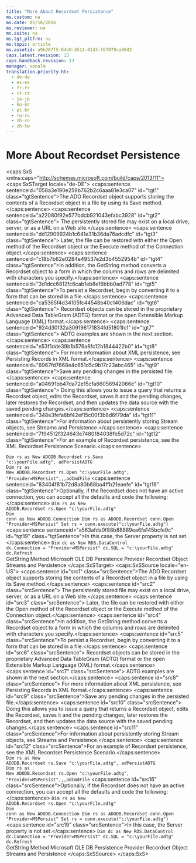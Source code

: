```yaml
---
title: "More About Recordset Persistence"
ms.custom: na
ms.date: 05/16/2016
ms.reviewer: na
ms.suite: na
ms.tgt_pltfrm: na
ms.topic: article
ms.assetid: a9b287f5-04b0-4514-8143-f67879ca9842
caps.latest.revision: 13
caps.handback.revision: 13
manager: sonalm
translation.priority.ht: 
  - de-de
  - es-es
  - fr-fr
  - it-it
  - ja-jp
  - ko-kr
  - pt-br
  - ru-ru
  - zh-cn
  - zh-tw
---
```

# More About Recordset Persistence
<?xml version="1.0" encoding="utf-8"?>
<caps:SxS xmlns:caps="http://schemas.microsoft.com/build/caps/2013/11">
  <caps:SxSTarget locale="de-DE">
    <developerConceptualDocument xsi:schemaLocation="http://ddue.schemas.microsoft.com/authoring/2003/5 http://dduestorage.blob.core.windows.net/ddueschema/developer.xsd" xmlns="http://ddue.schemas.microsoft.com/authoring/2003/5" xmlns:xlink="http://www.w3.org/1999/xlink" xmlns:xsi="http://www.w3.org/2001/XMLSchema-instance">
      <introduction>
        <para>
          <caps:sentence sentenceid="058a3e190e259b762b2c6aaa81e3ca07" id="tgt1" class="tgtSentence">The ADO Recordset object supports storing the contents of a <legacyBold>Recordset</legacyBold> object in a file by using its <legacyLink xlink:href="ed3d9678-5c28-4e61-8bb3-7dfb66d99cf5">Save</legacyLink> method.</caps:sentence>
          <caps:sentence sentenceid="a22080f92e577bdcb921043efabc3928" id="tgt2" class="tgtSentence"> The persistently stored file may exist on a local drive, server, or as a URL on a Web site.</caps:sentence>
          <caps:sentence sentenceid="dd12909924b1c641e31b36da76adcdfc" id="tgt3" class="tgtSentence"> Later, the file can be restored with either the <legacyLink xlink:href="3236749c-4b71-4235-89e2-ccdfaaa9319d">Open</legacyLink> method of the <legacyBold>Recordset</legacyBold> object or the <legacyLink xlink:href="03c69320-96b2-4d85-8d49-a13b13e31578">Execute</legacyLink> method of the <legacyLink xlink:href="ef6b1824-5b12-43db-89d7-8f3d13896d4d">Connection</legacyLink> object.</caps:sentence>
        </para>
        <para>
          <caps:sentence sentenceid="c18b7b62e0284e49537e2d3b4552954b" id="tgt4" class="tgtSentence">In addition, the <legacyLink xlink:href="92452940-b2a7-456e-94fc-3780c71da33c">GetString</legacyLink> method converts a <legacyBold>Recordset</legacyBold> object to a form in which the columns and rows are delimited with characters you specify.</caps:sentence>
        </para>
        <para>
          <caps:sentence sentenceid="3d1dcc6812fc6cab1eb8e16bbb0ad778" id="tgt5" class="tgtSentence">To persist a <legacyBold>Recordset</legacyBold>, begin by converting it to a form that can be stored in a file.</caps:sentence>
          <caps:sentence sentenceid="ca5365f4d34105fc44548b40c1406dac" id="tgt6" class="tgtSentence">
            <legacyBold>Recordset</legacyBold> objects can be stored in the proprietary Advanced Data TableGram (ADTG) format or the open Extensible Markup Language (XML) format.</caps:sentence>
          <caps:sentence sentenceid="924d30f32a309196171834fd51801fcf" id="tgt7" class="tgtSentence"> ADTG examples are shown in the next section.</caps:sentence>
          <caps:sentence sentenceid="e53f1dde39b1b576a8fc12b1844422b0" id="tgt8" class="tgtSentence"> For more information about XML persistence, see <legacyLink xlink:href="f3113ec4-ae31-428f-89c6-bc1024f128ea">Persisting Records in XML format</legacyLink>.</caps:sentence>
        </para>
        <para>
          <caps:sentence sentenceid="6967fd7668e4c651d5c9b17c23abc465" id="tgt9" class="tgtSentence">Save any pending changes in the persisted file.</caps:sentence>
          <caps:sentence sentenceid="a04691bb47da72e15cfa66056942066e" id="tgt10" class="tgtSentence"> Doing this allows you to issue a query that returns a <legacyBold>Recordset</legacyBold> object, edits the <legacyBold>Recordset</legacyBold>, saves it and the pending changes, later restores the <legacyBold>Recordset</legacyBold>, and then updates the data source with the saved pending changes.</caps:sentence>
        </para>
        <para>
          <caps:sentence sentenceid="348e3fefa6bf42ef15c00f3b8d6f79da" id="tgt11" class="tgtSentence">For information about persistently storing <legacyBold>Stream</legacyBold> objects, see <legacyLink xlink:href="ad5bf52c-fd10-4cfa-bf7d-fcedcaa41eea">Streams and Persistence</legacyLink>.</caps:sentence>
        </para>
        <para>
          <caps:sentence sentenceid="7f94512f324643e7480184038fb5d72c" id="tgt12" class="tgtSentence">For an example of <legacyBold>Recordset</legacyBold> persistence, see the XML Recordset Persistence Scenario.</caps:sentence>
        </para>
      </introduction>
      <section>
        <title>
          <caps:sentence sentenceid="1a79a4d60de6718e8e5b326e338ae533" id="tgt13" class="tgtSentence">Example</caps:sentence>
        </title>
        <content></content>
        <sections>
          <section>
            <title>
              <caps:sentence sentenceid="0d81ecb9d0fbddf8bc72f44d5a3b9d6d" id="tgt14" class="tgtSentence">Save a Recordset:</caps:sentence>
            </title>
            <content>
              <code>Dim rs as New ADODB.Recordset
rs.Save "c:\yourFile.adtg", adPersistADTG</code>
            </content>
          </section>
          <section>
            <title>
              <caps:sentence sentenceid="efcccd2eb3221831f052b7b8b6bd9f1a" id="tgt15" class="tgtSentence">Open a persisted file with Recordset.Open:</caps:sentence>
            </title>
            <content>
              <code>Dim rs as New ADODB.Recordset
rs.Open "c:\yourFile.adtg", "Provider=MSPersist",,,adCmdFile</code>
              <para>
                <caps:sentence sentenceid="83404f81b72d8a80b68ba4ffb21eaefe" id="tgt16" class="tgtSentence">Optionally, if the <legacyBold>Recordset</legacyBold> does not have an active connection, you can accept all the defaults and code the following:</caps:sentence>
              </para>
              <code>Dim rs as New ADODB.Recordset
rs.Open "c:\yourFile.adtg"</code>
            </content>
          </section>
          <section>
            <title>
              <caps:sentence sentenceid="98f460eb3b77e31811dec2c0420df4c7" id="tgt17" class="tgtSentence">Open a persisted file with Connection.Execute:</caps:sentence>
            </title>
            <content>
              <code>Dim conn as New ADODB.Connection
Dim rs as ADODB.Recordset
conn.Open "Provider=MSPersist"
Set rs = conn.execute("c:\yourFile.adtg")</code>
            </content>
          </section>
          <section>
            <title>
              <caps:sentence sentenceid="6c40947b36398b66d10d6583c9cc9b8b" id="tgt18" class="tgtSentence">Open a persisted file with RDS.DataControl:</caps:sentence>
            </title>
            <content>
              <para>
                <caps:sentence sentenceid="a563afda0f88b88889ea6fa145bcfe9c" id="tgt19" class="tgtSentence">In this case, the <legacyBold>Server</legacyBold> property is not set.</caps:sentence>
              </para>
              <code>Dim dc as New RDS.DataControl
dc.Connection = "Provider=MSPersist"
dc.SQL = "c:\yourFile.adtg"
dc.Refresh</code>
            </content>
          </section>
        </sections>
      </section>
      <relatedTopics>
        <link xlink:href="92452940-b2a7-456e-94fc-3780c71da33c">GetString Method</link>
        <link xlink:href="e75ef0dc-2016-4fcc-8918-23311c0d4e02">Microsoft OLE DB Persistence Provider</link>
        <link xlink:href="ede1415f-c3df-4cc5-a05b-2576b2b84b60">Recordset Object</link>
        <link xlink:href="ad5bf52c-fd10-4cfa-bf7d-fcedcaa41eea">Streams and Persistence</link>
      </relatedTopics>
    </developerConceptualDocument>
  </caps:SxSTarget>
  <caps:SxSSource locale="en-US">
    <developerConceptualDocument xsi:schemaLocation="http://ddue.schemas.microsoft.com/authoring/2003/5 http://dduestorage.blob.core.windows.net/ddueschema/developer.xsd" xmlns="http://ddue.schemas.microsoft.com/authoring/2003/5" xmlns:xlink="http://www.w3.org/1999/xlink" xmlns:xsi="http://www.w3.org/2001/XMLSchema-instance">
      <introduction>
        <para>
          <caps:sentence id="src1" class="srcSentence">The ADO Recordset object supports storing the contents of a <legacyBold>Recordset</legacyBold> object in a file by using its <legacyLink xlink:href="ed3d9678-5c28-4e61-8bb3-7dfb66d99cf5">Save</legacyLink> method.</caps:sentence>
          <caps:sentence id="src2" class="srcSentence"> The persistently stored file may exist on a local drive, server, or as a URL on a Web site.</caps:sentence>
          <caps:sentence id="src3" class="srcSentence"> Later, the file can be restored with either the <legacyLink xlink:href="3236749c-4b71-4235-89e2-ccdfaaa9319d">Open</legacyLink> method of the <legacyBold>Recordset</legacyBold> object or the <legacyLink xlink:href="03c69320-96b2-4d85-8d49-a13b13e31578">Execute</legacyLink> method of the <legacyLink xlink:href="ef6b1824-5b12-43db-89d7-8f3d13896d4d">Connection</legacyLink> object.</caps:sentence>
        </para>
        <para>
          <caps:sentence id="src4" class="srcSentence">In addition, the <legacyLink xlink:href="92452940-b2a7-456e-94fc-3780c71da33c">GetString</legacyLink> method converts a <legacyBold>Recordset</legacyBold> object to a form in which the columns and rows are delimited with characters you specify.</caps:sentence>
        </para>
        <para>
          <caps:sentence id="src5" class="srcSentence">To persist a <legacyBold>Recordset</legacyBold>, begin by converting it to a form that can be stored in a file.</caps:sentence>
          <caps:sentence id="src6" class="srcSentence">
            <legacyBold>Recordset</legacyBold> objects can be stored in the proprietary Advanced Data TableGram (ADTG) format or the open Extensible Markup Language (XML) format.</caps:sentence>
          <caps:sentence id="src7" class="srcSentence"> ADTG examples are shown in the next section.</caps:sentence>
          <caps:sentence id="src8" class="srcSentence"> For more information about XML persistence, see <legacyLink xlink:href="f3113ec4-ae31-428f-89c6-bc1024f128ea">Persisting Records in XML format</legacyLink>.</caps:sentence>
        </para>
        <para>
          <caps:sentence id="src9" class="srcSentence">Save any pending changes in the persisted file.</caps:sentence>
          <caps:sentence id="src10" class="srcSentence"> Doing this allows you to issue a query that returns a <legacyBold>Recordset</legacyBold> object, edits the <legacyBold>Recordset</legacyBold>, saves it and the pending changes, later restores the <legacyBold>Recordset</legacyBold>, and then updates the data source with the saved pending changes.</caps:sentence>
        </para>
        <para>
          <caps:sentence id="src11" class="srcSentence">For information about persistently storing <legacyBold>Stream</legacyBold> objects, see <legacyLink xlink:href="ad5bf52c-fd10-4cfa-bf7d-fcedcaa41eea">Streams and Persistence</legacyLink>.</caps:sentence>
        </para>
        <para>
          <caps:sentence id="src12" class="srcSentence">For an example of <legacyBold>Recordset</legacyBold> persistence, see the XML Recordset Persistence Scenario.</caps:sentence>
        </para>
      </introduction>
      <section>
        <title>
          <caps:sentence id="src13" class="srcSentence">Example</caps:sentence>
        </title>
        <content></content>
        <sections>
          <section>
            <title>
              <caps:sentence id="src14" class="srcSentence">Save a Recordset:</caps:sentence>
            </title>
            <content>
              <code>Dim rs as New ADODB.Recordset
rs.Save "c:\yourFile.adtg", adPersistADTG</code>
            </content>
          </section>
          <section>
            <title>
              <caps:sentence id="src15" class="srcSentence">Open a persisted file with Recordset.Open:</caps:sentence>
            </title>
            <content>
              <code>Dim rs as New ADODB.Recordset
rs.Open "c:\yourFile.adtg", "Provider=MSPersist",,,adCmdFile</code>
              <para>
                <caps:sentence id="src16" class="srcSentence">Optionally, if the <legacyBold>Recordset</legacyBold> does not have an active connection, you can accept all the defaults and code the following:</caps:sentence>
              </para>
              <code>Dim rs as New ADODB.Recordset
rs.Open "c:\yourFile.adtg"</code>
            </content>
          </section>
          <section>
            <title>
              <caps:sentence id="src17" class="srcSentence">Open a persisted file with Connection.Execute:</caps:sentence>
            </title>
            <content>
              <code>Dim conn as New ADODB.Connection
Dim rs as ADODB.Recordset
conn.Open "Provider=MSPersist"
Set rs = conn.execute("c:\yourFile.adtg")</code>
            </content>
          </section>
          <section>
            <title>
              <caps:sentence id="src18" class="srcSentence">Open a persisted file with RDS.DataControl:</caps:sentence>
            </title>
            <content>
              <para>
                <caps:sentence id="src19" class="srcSentence">In this case, the <legacyBold>Server</legacyBold> property is not set.</caps:sentence>
              </para>
              <code>Dim dc as New RDS.DataControl
dc.Connection = "Provider=MSPersist"
dc.SQL = "c:\yourFile.adtg"
dc.Refresh</code>
            </content>
          </section>
        </sections>
      </section>
      <relatedTopics>
        <link xlink:href="92452940-b2a7-456e-94fc-3780c71da33c">GetString Method</link>
        <link xlink:href="e75ef0dc-2016-4fcc-8918-23311c0d4e02">Microsoft OLE DB Persistence Provider</link>
        <link xlink:href="ede1415f-c3df-4cc5-a05b-2576b2b84b60">Recordset Object</link>
        <link xlink:href="ad5bf52c-fd10-4cfa-bf7d-fcedcaa41eea">Streams and Persistence</link>
      </relatedTopics>
    </developerConceptualDocument>
  </caps:SxSSource>
</caps:SxS>